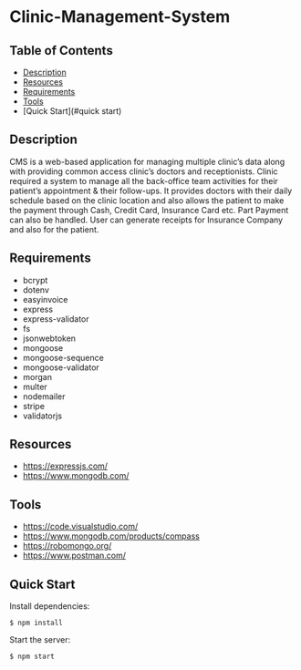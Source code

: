# Clinic-Management-System

## Table of Contents

* [Description](#description)
* [Resources](#resources)
* [Requirements](#requirements)
* [Tools](#tools)
* [Quick Start](#quick start)


## Description

CMS is a web-based application for managing multiple clinic’s data along with
providing common access clinic’s doctors and receptionists.
Clinic required a system to manage all the back-office team activities for their
patient’s appointment & their follow-ups. It provides doctors with their daily
schedule based on the clinic location and also allows the patient to make the
payment through Cash, Credit Card, Insurance Card etc. Part Payment can also be
handled. User can generate receipts for Insurance Company and also for the
patient. 

## Requirements

- bcrypt
- dotenv
- easyinvoice
- express
- express-validator
- fs
- jsonwebtoken
- mongoose
- mongoose-sequence
- mongoose-validator
- morgan
- multer
- nodemailer
- stripe
- validatorjs

## Resources

- https://expressjs.com/
- https://www.mongodb.com/

## Tools

- https://code.visualstudio.com/
- https://www.mongodb.com/products/compass
- https://robomongo.org/
- https://www.postman.com/

## Quick Start

  Install dependencies:

```console
$ npm install
```

  Start the server:

```console
$ npm start
```
